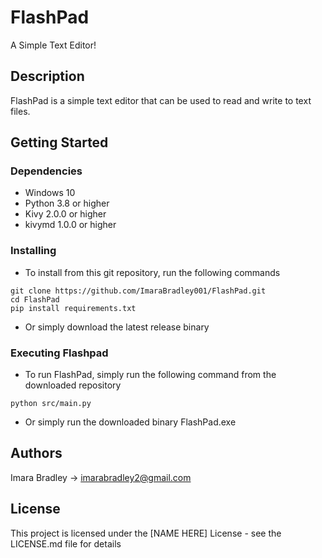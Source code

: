 # FlashPad

A Simple Text Editor!

## Description
FlashPad is a simple text editor that can be used to read and write to text files.

## Getting Started

### Dependencies

*  Windows 10
* Python 3.8 or higher
* Kivy 2.0.0 or higher
* kivymd 1.0.0 or higher

### Installing

* To install from this git repository, run the following commands
```
git clone https://github.com/ImaraBradley001/FlashPad.git
cd FlashPad
pip install requirements.txt
```
* Or simply download the latest release binary

### Executing Flashpad
* To run FlashPad, simply run the following command from the downloaded repository
```
python src/main.py
```
* Or simply run the downloaded binary FlashPad.exe 

## Authors

Imara Bradley -> imarabradley2@gmail.com

## License

This project is licensed under the [NAME HERE] License - see the LICENSE.md file for details

